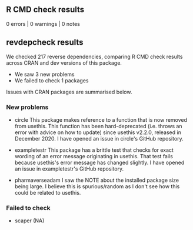 ## R CMD check results

0 errors | 0 warnings | 0 notes

## revdepcheck results

We checked 217 reverse dependencies, comparing R CMD check results across CRAN and dev versions of this package.

 * We saw 3 new problems
 * We failed to check 1 packages

Issues with CRAN packages are summarised below.

### New problems

* circle
  This package makes reference to a function that is now removed from usethis.
  This function has been hard-deprecated (i.e. throws an error with advice on
  how to update) since usethis v2.2.0, released in December 2020.
  I have opened an issue in circle's GitHub repository.

* exampletestr
  This package has a brittle test that checks for exact wording of an error
  message originating in usethis.
  That test fails because usethis's error message has changed slightly.
  I have opened an issue in exampletestr's GitHub repository.

* pharmaverseadam
  I saw the NOTE about the installed package size being large.
  I believe this is spurious/random as I don't see how this could be related to
  usethis.

### Failed to check

* scaper (NA)
